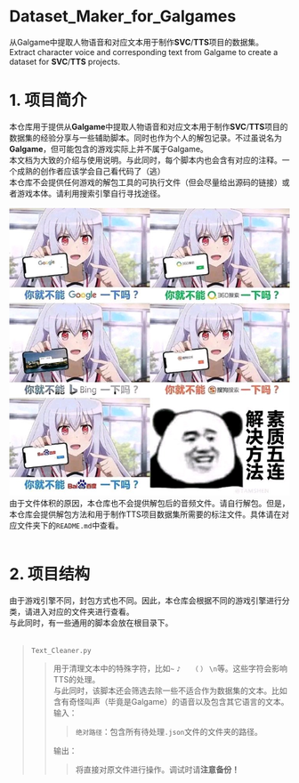 # Dataset_Maker_for_Galgames
从Galgame中提取人物语音和对应文本用于制作**SVC**/**TTS**项目的数据集。<br>
Extract character voice and corresponding text from Galgame to create a dataset for **SVC**/**TTS** projects.<br>

# 1. 项目简介
本仓库用于提供从**Galgame**中提取人物语音和对应文本用于制作**SVC**/**TTS**项目的数据集的经验分享与一些辅助脚本。同时也作为个人的解包记录。不过虽说名为**Galgame**，但可能包含的游戏实际上并不属于Galgame。<br>
本文档为大致的介绍与使用说明。与此同时，每个脚本内也会含有对应的注释。一个成熟的创作者应该学会自己看代码了（逃）<br>
本仓库不会提供任何游戏的解包工具的可执行文件（但会尽量给出源码的链接）或者游戏本体。请利用搜索引擎自行寻找途径。<br>
<br>
![图片](https://github.com/KitsuneX07/Dataset_Maker_for_Galgames/blob/main/pictures/6bd238950a7b0208a6450fb175d9f2d3562cc822.jpg)
<br>
由于文件体积的原因，本仓库也不会提供解包后的音频文件。请自行解包。但是，本仓库会提供解包方法和用于制作TTS项目数据集所需要的标注文件。具体请在对应文件夹下的`README.md`中查看。<br>
<br>
# 2. 项目结构
由于游戏引擎不同，封包方式也不同。因此，本仓库会根据不同的游戏引擎进行分类，请进入对应的文件夹进行查看。<br>
与此同时，有一些通用的脚本会放在根目录下。<br>
<br>
>
>`Text_Cleaner.py` 
>> 用于清理文本中的特殊字符，比如`~` `♪` `　` `（` `）` `\n`等。这些字符会影响TTS的处理。<br>
>> 与此同时，该脚本还会筛选去除一些不适合作为数据集的文本。比如含有奇怪叫声（毕竟是Galgame）的语音以及包含其它语言的文本。<br>
>> 输入：
>>> `绝对路径`：包含所有待处理`.json`文件的文件夹的路径。<br>
>>
>>输出：
>>> 将直接对原文件进行操作。调试时请**注意备份！**<br>
> 
> 